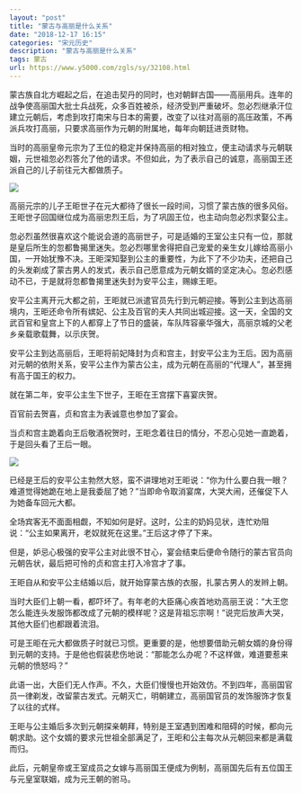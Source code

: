 ```yaml
---
layout: "post"
title: "蒙古与高丽是什么关系"
date: "2018-12-17 16:15"
categories: "宋元历史"
description: "蒙古与高丽是什么关系"
tags: 蒙古
url: https://www.y5000.com/zgls/sy/32108.html
---
```






蒙古族自北方崛起之后，在追击契丹的同时，也对朝鲜古国——高丽用兵。连年的战争使高丽国大批士兵战死，众多百姓被杀，经济受到严重破坏。忽必烈继承汗位建立元朝后，考虑到攻打南宋与日本的需要，改变了以往对高丽的高压政策，不再派兵攻打高丽，只要求高丽作为元朝的附属地，每年向朝廷进贡财物。

当时的高丽皇帝元宗为了王位的稳定并保持高丽的相对独立，便主动请求与元朝联姻，元世祖忽必烈答允了他的请求。不但如此，为了表示自己的诚意，高丽国王还派自己的儿子前往元大都做质子。

![](https://img.y5000.com/uploads/allimg/180822/8-1PR2104A5D5.jpg)

高丽元宗的儿子王昛世子在元大都待了很长一段时间，习惯了蒙古族的很多风俗。王昛世子回国继位成为高丽忠烈王后，为了巩固王位，也主动向忽必烈求娶公主。

忽必烈虽然很喜欢这个能说会道的高丽世子，可是适婚的王室公主只有一位，那就是皇后所生的忽都鲁揭里迷失。忽必烈哪里舍得把自己宠爱的亲生女儿嫁给高丽小国，一开始犹豫不决。王昛深知娶到公主的重要性，为此下了不少功夫，还把自己的头发剃成了蒙古男人的发式，表示自己愿意成为元朝女婿的坚定决心。忽必烈感动不已，于是就将忽都鲁揭里迷失封为安平公主，赐嫁王昛。

安平公主离开元大都之前，王昛就已派遣官员先行到元朝迎接。等到公主到达高丽境内，王昛还命令所有嫔妃、公主及百官的夫人共同出城迎接。这一天，全国的文武百官和皇宫上下的人都穿上了节日的盛装，车队阵容豪华强大，高丽京城的父老乡亲载歌载舞，以示庆贺。

安平公主到达高丽后，王昛将前妃降封为贞和宫主，封安平公主为王后。因为高丽对元朝的依附关系，安平公主作为蒙古公主，成为元朝在高丽的“代理人”，甚至拥有高于国王的权力。

就在第二年，安平公主生下世子，王昛在王宫摆下喜宴庆贺。

百官前去贺喜，贞和宫主为表诚意也参加了宴会。

当贞和宫主跪着向王后敬酒祝贺时，王昛念着往日的情分，不忍心见她一直跪着，于是回头看了王后一眼。

![](https://img.y5000.com/uploads/allimg/180822/8-1PR2104F5417.jpg)

已经是王后的安平公主勃然大怒，蛮不讲理地对王昛说：“你为什么要白我一眼？难道觉得她跪在地上是我委屈了她？”当即命令取消宴席，大哭大闹，还催促下人为她备车回元大都。

全场宾客无不面面相觑，不知如何是好。这时，公主的奶妈见状，连忙劝阻说：“公主如果离开，老奴就死在这里。”王后这才停了下来。

但是，妒忌心极强的安平公主对此很不甘心，宴会结束后便命令随行的蒙古官员向元朝告状，最后把可怜的贞和宫主打入冷宫才了事。

王昛自从和安平公主结婚以后，就开始穿蒙古族的衣服，扎蒙古男人的发辫上朝。

当时大臣们上朝一看，都吓坏了。有年老的大臣痛心疾首地劝高丽王说：“大王您怎么能连头发服饰都改成了元朝的模样呢？这是背祖忘宗啊！”说完后放声大哭，其他大臣们也都跟着流泪。

可是王昛在元大都做质子时就已习惯。更重要的是，他想要借助元朝女婿的身份得到元朝的支持。于是他也假装悲伤地说：“那能怎么办呢？不这样做，难道要惹来元朝的愤怒吗？”

此语一出，大臣们无人作声。不久，大臣们慢慢也开始效仿。不到四年，高丽国官员一律剃发，改留蒙古发式。元朝灭亡，明朝建立，高丽国官员的发饰服饰才恢复了以往的式样。

王昛与公主婚后多次到元朝探亲朝拜，特别是王室遇到困难和阻碍的时候，都向元朝求助。这个女婿的要求元世祖全部满足了，王昛和公主每次从元朝回来都是满载而归。

此后，元朝皇帝或王室成员之女嫁与高丽国王便成为例制，高丽国先后有五位国王与元皇室联姻，成为元王朝的驸马。

